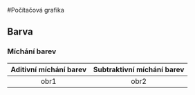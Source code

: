 #Počítačová grafika

## Barva
### Míchání barev
Aditivní míchání barev | Subtraktivní míchání barev
:-------------------------:|:-------------------------:
obr1  | obr2
